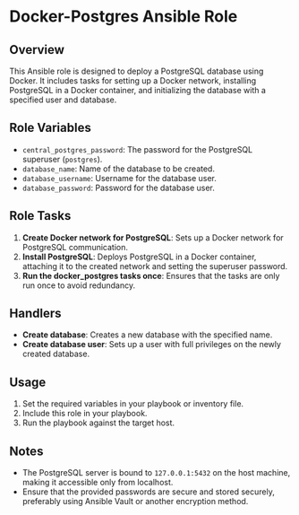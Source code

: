 # Docker-Postgres Ansible Role

## Overview
This Ansible role is designed to deploy a PostgreSQL database using Docker. It includes tasks for setting up a Docker network, installing PostgreSQL in a Docker container, and initializing the database with a specified user and database.

## Role Variables
- `central_postgres_password`: The password for the PostgreSQL superuser (`postgres`).
- `database_name`: Name of the database to be created.
- `database_username`: Username for the database user.
- `database_password`: Password for the database user.

## Role Tasks
1. **Create Docker network for PostgreSQL**: Sets up a Docker network for PostgreSQL communication.
2. **Install PostgreSQL**: Deploys PostgreSQL in a Docker container, attaching it to the created network and setting the superuser password.
3. **Run the docker_postgres tasks once**: Ensures that the tasks are only run once to avoid redundancy.

## Handlers
- **Create database**: Creates a new database with the specified name.
- **Create database user**: Sets up a user with full privileges on the newly created database.

## Usage
1. Set the required variables in your playbook or inventory file.
2. Include this role in your playbook.
3. Run the playbook against the target host.

## Notes
- The PostgreSQL server is bound to `127.0.0.1:5432` on the host machine, making it accessible only from localhost.
- Ensure that the provided passwords are secure and stored securely, preferably using Ansible Vault or another encryption method.